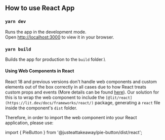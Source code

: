 ## How to use React App

### `yarn dev`

Runs the app in the development mode.\
Open [http://localhost:3000](http://localhost:3000) to view it in your browser.


### `yarn build`

Builds the app for production to the `build` folder.\


#### Using Web Components in React

React 18 and previous versions don't handle web components and custom elements out of the box correctly in all cases due to how React treats custom props and events (More details can be found [here](https://lit.dev/docs/frameworks/react/)). Our solution for this is to wrap the web component to include the `[​@lit/react](https://lit.dev/docs/frameworks/react/)` package, generating a `react` file inside the component's `dist` folder.

Therefore, in order to import the web component into your React application, please use:

import { PieButton } from '@justeattakeaway/pie-button/dist/react';
